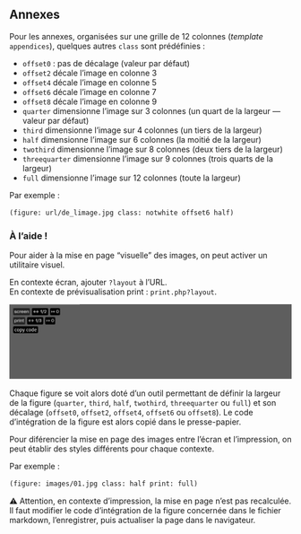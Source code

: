 

## Annexes

Pour les annexes, organisées sur une grille de 12 colonnes (_template_ `appendices`), quelques autres `class` sont prédéfinies :

* `offset0` : pas de décalage (valeur par défaut)
* `offset2` décale l’image en colonne 3
* `offset4` décale l’image en colonne 5
* `offset6` décale l’image en colonne 7
* `offset8` décale l’image en colonne 9
* `quarter` dimensionne l’image sur 3 colonnes (un quart de la largeur — valeur par défaut)
* `third` dimensionne l’image sur 4 colonnes (un tiers de la largeur)
* `half` dimensionne l’image sur 6 colonnes (la moitié de la largeur)
* `twothird` dimensionne l’image sur 8 colonnes (deux tiers de la largeur)
* `threequarter` dimensionne l’image sur 9 colonnes (trois quarts de la largeur)
* `full` dimensionne l’image sur 12 colonnes (toute la largeur)

Par exemple :
```md
(figure: url/de_limage.jpg class: notwhite offset6 half)
```

### À l’aide !

Pour aider à la mise en page “visuelle” des images, on peut activer un utilitaire visuel.

En contexte écran, ajouter `?layout` à l’URL.   
En contexte de prévisualisation print : `print.php?layout`.   

![image layout helper](images/layout-helper.png)


Chaque figure se voit alors doté d’un outil permettant de définir la largeur de la figure (`quarter`, `third`, `half`, `twothird`, `threequarter` ou `full`) et son décalage (`offset0`, `offset2`, `offset4`, `offset6` ou `offset8`). 
Le code d’intégration de la figure est alors copié dans le presse-papier.

Pour diférencier la mise en page des images entre l’écran et l’impression, on peut établir des styles différents pour chaque contexte.

Par exemple :
```md
(figure: images/01.jpg class: half print: full)
```

⚠️ Attention, en contexte d’impression, la mise en page n’est pas recalculée. Il faut modifier le code d’intégration de la figure concernée dans le fichier markdown, l’enregistrer, puis actualiser la page dans le navigateur.


